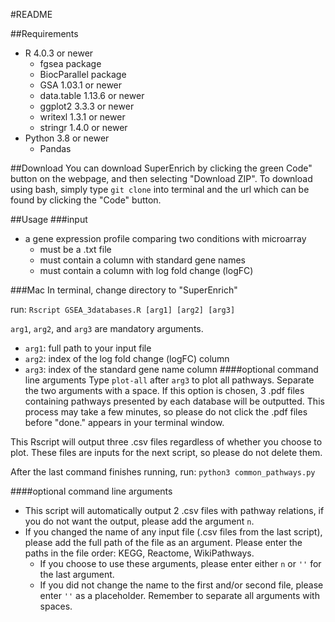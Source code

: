 #README

##Requirements
* R 4.0.3 or newer
    * fgsea package
    * BiocParallel package
    * GSA 1.03.1 or newer
    * data.table 1.13.6 or newer
    * ggplot2 3.3.3 or newer
    * writexl 1.3.1 or newer
    * stringr 1.4.0 or newer
* Python 3.8 or newer
    * Pandas

##Download
You can download SuperEnrich by clicking the green Code" button on the webpage, and then selecting "Download ZIP".
To download using bash, simply type `git clone` into terminal and the url which can be found by clicking the "Code" button.

##Usage
###input
* a gene expression profile comparing two conditions with microarray
    * must be a .txt file
    * must contain a column with standard gene names
    * must contain a column with log fold change (logFC)

###Mac
In terminal, change directory to "SuperEnrich"

run:
`Rscript GSEA_3databases.R [arg1] [arg2] [arg3]`

`arg1`, `arg2`, and `arg3` are mandatory arguments.
* `arg1`: full path to your input file
* `arg2`: index of the log fold change (logFC) column
* `arg3`: index of the standard gene name column
####optional command line arguments
Type `plot-all` after `arg3` to plot all pathways. Separate the two arguments with a space.
If this option is chosen, 3 .pdf files containing pathways presented by each database will be outputted. This process may take a few minutes, so please do not click the .pdf files before "done." appears in your terminal window.

This Rscript will output three .csv files regardless of whether you choose to plot. These files are inputs for the next script, so please do not delete them.


After the last command finishes running, run:
`python3 common_pathways.py`

####optional command line arguments
* This script will automatically output 2 .csv files with pathway relations, if you do not want the output, please add the argument `n`.
* If you changed the name of any input file (.csv files from the last script), please add the full path of the file as an argument. Please enter the paths in the file order: KEGG, Reactome, WikiPathways.
    * If you choose to use these arguments, please enter either `n` or `''` for the last argument.
    * If you did not change the name to the first and/or second file, please enter `''` as a placeholder.
Remember to separate all arguments with spaces.
